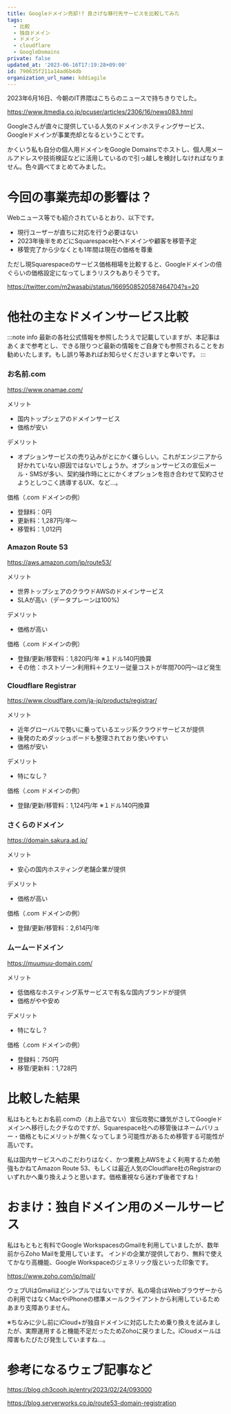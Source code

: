 ```yaml
---
title: Googleドメイン売却!? 良さげな移行先サービスを比較してみた
tags:
  - 比較
  - 独自ドメイン
  - ドメイン
  - cloudflare
  - GoogleDomains
private: false
updated_at: '2023-06-16T17:19:28+09:00'
id: 790635f211a14ad6b4db
organization_url_name: kddiagile
---
```

2023年6月16日、今朝のIT界隈はこちらのニュースで持ちきりでした。

https://www.itmedia.co.jp/pcuser/articles/2306/16/news083.html

Googleさんが直々に提供している人気のドメインホスティングサービス、Googleドメインが事業売却となるということです。

かくいう私も自分の個人用ドメインをGoogle Domainsでホストし、個人用メールアドレスや技術検証などに活用しているので引っ越しを検討しなければなりません。色々調べてまとめてみました。


# 今回の事業売却の影響は？
Webニュース等でも紹介されているとおり、以下です。
- 現行ユーザーが直ちに対応を行う必要はない
- 2023年後半をめどにSquarespace社へドメインや顧客を移管予定
- 移管完了から少なくとも1年間は現在の価格を尊重

ただし現Squarespaceのサービス価格相場を比較すると、Googleドメインの倍ぐらいの価格設定になってしまうリスクもありそうです。

https://twitter.com/m2wasabi/status/1669508520587464704?s=20


# 他社の主なドメインサービス比較

:::note info
最新の各社公式情報を参照したうえで記載していますが、本記事はあくまで参考とし、できる限りつど最新の情報をご自身でも参照されることをお勧めいたします。もし誤り等あればお知らせくださいますと幸いです。
:::

### お名前.com
https://www.onamae.com/

メリット
- 国内トップシェアのドメインサービス
- 価格が安い

デメリット
- オプションサービスの売り込みがとにかく嫌らしい。これがエンジニアから好かれていない原因ではないでしょうか。オプションサービスの宣伝メール・SMSが多い、契約操作時にとにかくオプションを抱き合わせて契約させようとしつこく誘導するUX、など…。

価格（.com ドメインの例）
- 登録料：0円
- 更新料：1,287円/年〜
- 移管料：1,012円


### Amazon Route 53
https://aws.amazon.com/jp/route53/

メリット
- 世界トップシェアのクラウドAWSのドメインサービス
- SLAが高い（データプレーンは100%)

デメリット
- 価格が高い

価格（.com ドメインの例）
- 登録/更新/移管料：1,820円/年 ※１ドル140円換算
- その他：ホストゾーン利用料＋クエリー従量コストが年間700円〜ほど発生


### Cloudflare Registrar
https://www.cloudflare.com/ja-jp/products/registrar/

メリット
- 近年グローバルで勢いに乗っているエッジ系クラウドサービスが提供
- 後発のためダッシュボードも整理されており使いやすい
- 価格が安い

デメリット
- 特になし？

価格（.com ドメインの例）
- 登録/更新/移管料：1,124円/年 ※１ドル140円換算


### さくらのドメイン
https://domain.sakura.ad.jp/

メリット
- 安心の国内ホスティング老舗企業が提供

デメリット
- 価格が高い

価格（.com ドメインの例）
- 登録/更新/移管料：2,614円/年


### ムームードメイン
https://muumuu-domain.com/

メリット
- 低価格なホスティング系サービスで有名な国内ブランドが提供
- 価格がやや安め

デメリット
- 特になし？

価格（.com ドメインの例）
- 登録料：750円
- 移管/更新料：1,728円


# 比較した結果
私はもともとお名前.comの（お上品でない）宣伝攻勢に嫌気がさしてGoogleドメインへ移行したクチなのですが、Squarespace社への移管後はネームバリュー・価格ともにメリットが無くなってしまう可能性があるため移管する可能性が高いです。

私は国内サービスへのこだわりはなく、かつ業務上AWSをよく利用するため勉強もかねてAmazon Route 53、もしくは最近人気のCloudflare社のRegistrarのいずれかへ乗り換えようと思います。価格重視なら迷わず後者ですね！


# おまけ：独自ドメイン用のメールサービス
私はもともと有料でGoogle WorkspacesのGmailを利用していましたが、数年前からZoho Mailを愛用しています。
インドの企業が提供しており、無料で使えてかなり高機能、Google Workspaceのジェネリック版といった印象です。

https://www.zoho.com/jp/mail/

ウェブUIはGmailほどシンプルではないですが、私の場合はWebブラウザーからの利用ではなくMacやiPhoneの標準メールクライアントから利用しているためあまり支障ありません。

※ちなみに少し前にiCloud+が独自ドメインに対応したため乗り換えを試みましたが、実際運用すると機能不足だったためZohoに戻りました。iCloudメールは障害もたびたび発生していますね…。


# 参考になるウェブ記事など

https://blog.ch3cooh.jp/entry/2023/02/24/093000

https://blog.serverworks.co.jp/route53-domain-registration
